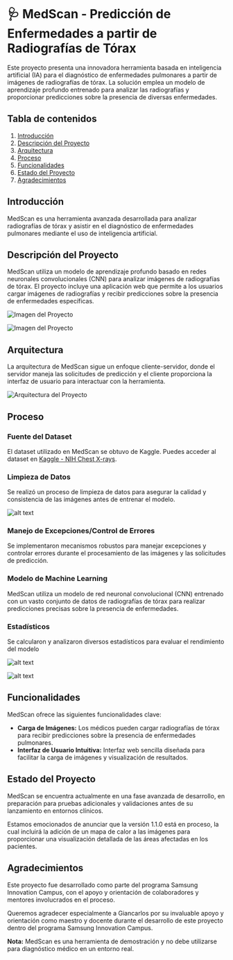 # 🩺 MedScan - Predicción de Enfermedades a partir de Radiografías de Tórax

Este proyecto presenta una innovadora herramienta basada en inteligencia artificial (IA) para el diagnóstico de enfermedades pulmonares a partir de imágenes de radiografías de tórax. La solución emplea un modelo de aprendizaje profundo entrenado para analizar las radiografías y proporcionar predicciones sobre la presencia de diversas enfermedades.

## Tabla de contenidos

1. [Introducción](#introducción)
2. [Descripción del Proyecto](#descripción-del-proyecto)
3. [Arquitectura](#arquitectura)
4. [Proceso](#proceso)
5. [Funcionalidades](#funcionalidades)
6. [Estado del Proyecto](#estado-del-proyecto)
7. [Agradecimientos](#agradecimientos)

## Introducción

MedScan es una herramienta avanzada desarrollada para analizar radiografías de tórax y asistir en el diagnóstico de enfermedades pulmonares mediante el uso de inteligencia artificial.

## Descripción del Proyecto

MedScan utiliza un modelo de aprendizaje profundo basado en redes neuronales convolucionales (CNN) para analizar imágenes de radiografías de tórax. El proyecto incluye una aplicación web que permite a los usuarios cargar imágenes de radiografías y recibir predicciones sobre la presencia de enfermedades específicas.

![Imagen del Proyecto](./public/assets/img/image.png)

![Imagen del Proyecto](./public/assets/img/image-1.png)

## Arquitectura

La arquitectura de MedScan sigue un enfoque cliente-servidor, donde el servidor maneja las solicitudes de predicción y el cliente proporciona la interfaz de usuario para interactuar con la herramienta.

![Arquitectura del Proyecto](/public/assets/img/Arqi.png)

## Proceso

### Fuente del Dataset

El dataset utilizado en MedScan se obtuvo de Kaggle. Puedes acceder al dataset en [Kaggle - NIH Chest X-rays](https://www.kaggle.com/datasets/nih-chest-xrays/data/data).

### Limpieza de Datos

Se realizó un proceso de limpieza de datos para asegurar la calidad y consistencia de las imágenes antes de entrenar el modelo.

![alt text](./public/assets/img/limpieza2.jpg)

### Manejo de Excepciones/Control de Errores

Se implementaron mecanismos robustos para manejar excepciones y controlar errores durante el procesamiento de las imágenes y las solicitudes de predicción.

### Modelo de Machine Learning

MedScan utiliza un modelo de red neuronal convolucional (CNN) entrenado con un vasto conjunto de datos de radiografías de tórax para realizar predicciones precisas sobre la presencia de enfermedades.

### Estadísticos

Se calcularon y analizaron diversos estadísticos para evaluar el rendimiento del modelo

![alt text](./public/assets/img/limpieza.jpg)

![alt text](./public/assets/img/limpieza1.jpg)

## Funcionalidades

MedScan ofrece las siguientes funcionalidades clave:

- **Carga de Imágenes:** Los médicos pueden cargar radiografías de tórax para recibir predicciones sobre la presencia de enfermedades pulmonares.
- **Interfaz de Usuario Intuitiva:** Interfaz web sencilla diseñada para facilitar la carga de imágenes y visualización de resultados.

## Estado del Proyecto

MedScan se encuentra actualmente en una fase avanzada de desarrollo, en preparación para pruebas adicionales y validaciones antes de su lanzamiento en entornos clínicos.

Estamos emocionados de anunciar que la versión 1.1.0 está en proceso, la cual incluirá la adición de un mapa de calor a las imágenes para proporcionar una visualización detallada de las áreas afectadas en los pacientes.

## Agradecimientos

Este proyecto fue desarrollado como parte del programa Samsung Innovation Campus, con el apoyo y orientación de colaboradores y mentores involucrados en el proceso.

Queremos agradecer especialmente a Giancarlos por su invaluable apoyo y orientación como maestro y docente durante el desarrollo de este proyecto dentro del programa Samsung Innovation Campus.

**Nota:** MedScan es una herramienta de demostración y no debe utilizarse para diagnóstico médico en un entorno real.
